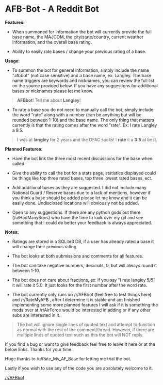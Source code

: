 # AFB-Bot  - A Reddit Bot

**Features:**
* When summoned for information the bot will currently provide the full base name, the MAJCOM, the city/state/country, current weather information, and the overall base rating.

* Ability to easily rate bases / change your previous rating of a base.

**Usage:**

- To summon the bot for general information, simply include the name "afbbot" (not case sensitive) and a base name, ex: Langley. The base name triggers are keywords and nicknames, you can review the full list on the source provided below. If you have any suggestions for additional bases or nicknames please let me know.
> **AFBbot**! Tell me about **Langley**!

- To rate a base you do not need to manually call the bot, simply include the word "rate" along with a number (can be anything but will be rounded between 1-10) and the base name. The only thing that matters currently is that the rating comes after the word "rate". Ex: I rate Langley a 9.5.
>I was at **langley** for 2 years and the DFAC sucks! I **rate** it a **3.5** at best.

**Planned Features:**

- Have the bot link the three most recent discussions for the base when called.

- Give the ability to call the bot for a stats page, statistics displayed could be things like top three rated bases, top three lowest rated bases, ect.

- Add additional bases as they are suggested. I did not include many National Guard / Reserve bases due to a lack of mentions, however if you think a base should be added please let me know and it can be easily done. Undisclosed locations will obviously not be added.

- Open to any suggestions. If there are any python gods out there (/u/HadManySons) who have the time to look over my git and see something that I could do better your feedback is always appreciated.

**Notes:**

- Ratings are stored in a SQLite3 DB, if a user has already rated a base it will change their previous rating.

- The bot looks at both submissions and comments for all features.

- The bot can take negative numbers, decimals, 0, but will always round it between 1-10. 

- The bot does not care about fractions, ex: if you say "I rate langley 5/5" it will rate it 5.0.  It just looks for the first number after the word rate.

- The bot currently only runs on /r/AFBbot (feel free to test things here) and /r/RateMyAFB , after I determine it is stable and am finished implementing some more planned features I will ask if it is something the mods over at /r/AirForce would be interested in adding or if any other subs are interested in it.

>The bot will ignore single lines of quoted text and attempt to function as normal with the rest of the comment/thread.
>However, if there are multiple lines of quoted text such as this the bot will NOT reply.

If you find a bug or want to give feedback feel free to leave it here or at the below links. Thanks for your time.

Huge thanks to /u/Rate_My_AF_Base for letting me trial the bot.

Lastly if you wish to use any of the code you are absolutely welcome to it.

[/r/AFBbot](https://www.reddit.com/r/AFBbot/)
